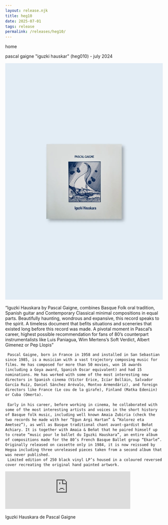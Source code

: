 ```yaml
---
layout: release.njk
title: heg10
date: 2025-07-01
tags: release
permalink: /releases/heg10/
---
```


home

pascal gaigne "iguzki hauskar" (heg010) - july 2024

![Iguzki Hauskara](../public/assets/Heg10_A.webp)

“Iguzki Hauskara by Pascal Gaigne, combines Basque Folk oral tradition, Spanish guitar and Contemporary Classical minimal compositions in equal parts. Beautifully haunting, wondrous and expansive, this record speaks to the spirit. A timeless document that befits situations and sceneries that existed long before this record was made. A pivotal moment in Pascal’s career, highest possible recommendation for fans of 80’s counterpart instrumentalists like Luis Paniagua, Wim Mertens’s Soft Verdict, Albert Gimenez or Pep Llopis”

     Pascal Gaigne, born in France in 1958 and installed in San Sebastian since 1985, is a musician with a vast trajectory composing music for films. He has composed for more than 50 movies, won 16 awards (including a Goya award, Spanish Oscar equivalent) and had 15 nominations. He has worked with some of the most interesting new directors in Spanish cinema (Víctor Erice, Icíar Bolláin, Salvador García Ruíz, Daniel Sánchez Arévalo, Montxo Armendáriz), and foreign directors like France (Le cou de la girafe), Finland (Matka Edeniin) or Cuba (Omerta).

     Early in his career, before working in cinema, he collaborated with some of the most interesting artists and voices in the short history of Basque folk music, including well known Amaia Zubiria (check the two records he made with her “Egun Argi Hartan” & “Kolorez eta Ametsez”), as well as Basque traditional chant avant-gardist Beñat Achiary. It is together with Amaia & Beñat that he paired himself up to create “music pour le ballet du Iguzki Hauskara”, an entire album of compositions made for the 80’s French Basque Ballet group “Ekarle”. Originally released on cassette only in 1984, it is now reissued by Hegoa including three unreleased pieces taken from a second album that was never published.
     Limited edition of 250 black vinyl LP’s housed in a coloured reversed cover recreating the original hand painted artwork.

<iframe seamless="" src="https://bandcamp.com/EmbeddedPlayer/album=3612239364/size=large/bgcol=ffffff/linkcol=0687f5/tracklist=false/artwork=small/transparent=true/" style="border: 0; width: 400px; height: 120px;">
<a href="https://hegoadiskak.bandcamp.com/album/iguzki-hauskara">
      Iguzki Hauskara de Pascal Gaigne
     </a>
</iframe>

Iguzki Hauskara de Pascal Gaigne
